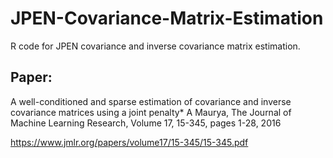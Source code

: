 # JPEN-Covariance-Matrix-Estimation
R code for JPEN covariance and inverse covariance matrix estimation.

## Paper:

A well-conditioned and sparse estimation of covariance and inverse covariance matrices using a joint penalty*
A Maurya, The Journal of Machine Learning Research, Volume 17, 15-345, pages 1-28, 2016

https://www.jmlr.org/papers/volume17/15-345/15-345.pdf
